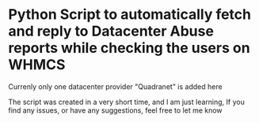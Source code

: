 # Python Script to automatically fetch and reply to Datacenter Abuse reports while checking the users on WHMCS

Currenly only one datacenter provider "Quadranet" is added here

The script was created in a very short time, and I am just learning, If you find any issues, or have any suggestions, feel free to let me know